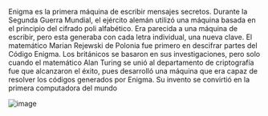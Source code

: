 Enigma es la primera máquina de escribir mensajes secretos. Durante la Segunda Guerra Mundial, el ejército alemán utilizó una máquina basada en 
el principio del cifrado poli alfabético. Era parecida a una máquina de escribir, pero esta generaba con cada letra individual, una nueva clave.
El matemático Marian Rejewski de Polonia fue primero en descifrar partes del Código Enigma. Los británicos se basaron en sus investigaciones, pero solo 
cuando el matemático Alan Turing se unió al departamento de criptografía fue que alcanzaron el éxito, pues desarrolló una máquina que era capaz de resolver 
los códigos generados por Enigma. Su invento se convirtió en la primera computadora del mundo


![image](enigma.png)
